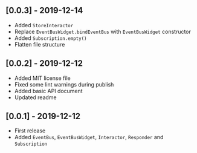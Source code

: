 ## [0.0.3] - 2019-12-14

- Added `StoreInteractor`
- Replace `EventBusWidget.bindEventBus` with `EventBusWidget` constructor
- Added `Subscription.empty()`
- Flatten file structure

## [0.0.2] - 2019-12-12

- Added MIT license file
- Fixed some lint warnings during publish
- Added basic API document
- Updated readme

## [0.0.1] - 2019-12-12

- First release
- Added `EventBus`, `EventBusWidget`, `Interactor`, `Responder` and `Subscription`
